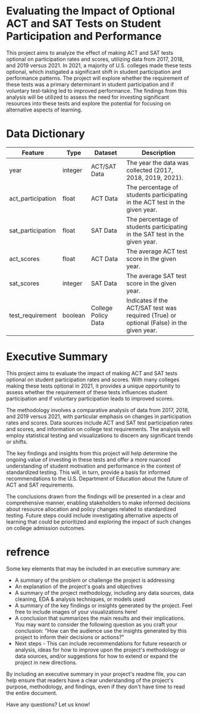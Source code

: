 # Evaluating the Impact of Optional ACT and SAT Tests on Student Participation and Performance

This project aims to analyze the effect of making ACT and SAT tests optional on participation rates and scores, utilizing data from 2017, 2018, and 2019 versus 2021. In 2021, a majority of U.S. colleges made these tests optional, which instigated a significant shift in student participation and performance patterns. The project will explore whether the requirement of these tests was a primary determinant in student participation and if voluntary test-taking led to improved performance. The findings from this analysis will be utilized to assess the need for investing significant resources into these tests and explore the potential for focusing on alternative aspects of learning.


# Data Dictionary

| Feature | Type | Dataset | Description |
|---------|------|---------|-------------|
| year | integer | ACT/SAT Data | The year the data was collected (2017, 2018, 2019, 2021). |
| act_participation | float | ACT Data | The percentage of students participating in the ACT test in the given year. |
| sat_participation | float | SAT Data | The percentage of students participating in the SAT test in the given year. |
| act_scores | float | ACT Data | The average ACT test score in the given year. |
| sat_scores | integer | SAT Data | The average SAT test score in the given year. |
| test_requirement | boolean | College Policy Data | Indicates if the ACT/SAT test was required (True) or optional (False) in the given year. |


# Executive Summary

This project aims to evaluate the impact of making ACT and SAT tests optional on student participation rates and scores. With many colleges making these tests optional in 2021, it provides a unique opportunity to assess whether the requirement of these tests influences student participation and if voluntary participation leads to improved scores.

The methodology involves a comparative analysis of data from 2017, 2018, and 2019 versus 2021, with particular emphasis on changes in participation rates and scores. Data sources include ACT and SAT test participation rates and scores, and information on college test requirements. The analysis will employ statistical testing and visualizations to discern any significant trends or shifts.

The key findings and insights from this project will help determine the ongoing value of investing in these tests and offer a more nuanced understanding of student motivation and performance in the context of standardized testing. This will, in turn, provide a basis for informed recommendations to the U.S. Department of Education about the future of ACT and SAT requirements.

The conclusions drawn from the findings will be presented in a clear and comprehensive manner, enabling stakeholders to make informed decisions about resource allocation and policy changes related to standardized testing. Future steps could include investigating alternative aspects of learning that could be prioritized and exploring the impact of such changes on college admission outcomes.


# refrence

Some key elements that may be included in an executive summary are:

* A summary of the problem or challenge the project is addressing
* An explanation of the project's goals and objectives
* A summary of the project methodology, including any data sources, data cleaning, EDA & analysis techniques, or models used
* A summary of the key findings or insights generated by the project. Feel free to include images of your visualizations here!
* A conclusion that summarizes the main results and their implications. You may want to consider the following question as you craft your conclusion: "How can the audience use the insights generated by this project to inform their decisions or actions?"
* Next steps - This can include recommendations for future research or analysis, ideas for how to improve upon the project's methodology or data sources, and/or suggestions for how to extend or expand the project in new directions.

By including an executive summary in your project's readme file, you can help ensure that readers have a clear understanding of the project's purpose, methodology, and findings, even if they don't have time to read the entire document.

Have any questions? Let us know!

